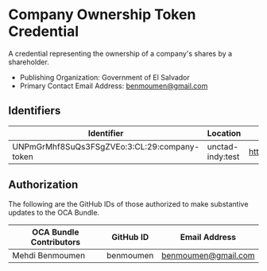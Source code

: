 # Company Ownership Token Credential

A credential representing the ownership of a company's shares by a shareholder.

- Publishing Organization: Government of El Salvador
- Primary Contact Email Address: benmoumen@gmail.com

## Identifiers

| Identifier                                   | Location         | URL                              |
| -------------------------------------------- | ---------------- | -------------------------------- |
| UNPmGrMhf8SuQs3FSgZVEo:3:CL:29:company-token | unctad-indy:test | https://indy.govchain.technology |

## Authorization

The following are the GitHub IDs of those authorized to make substantive updates to the OCA Bundle.

| OCA Bundle Contributors | GitHub ID | Email Address       |
| ----------------------- | --------- | ------------------- |
| Mehdi Benmoumen         | benmoumen | benmoumen@gmail.com |

